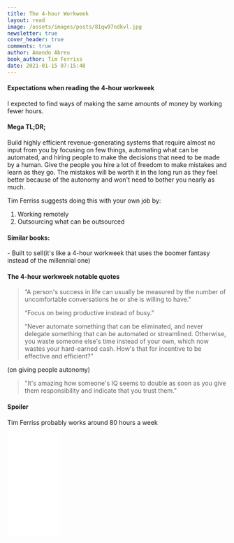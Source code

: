 ```yaml
---
title: The 4-hour Workweek
layout: read
image: /assets/images/posts/81qw97ndkvl.jpg
newsletter: true
cover_header: true
comments: true
author: Amando Abreu
book_author: Tim Ferriss
date: 2021-01-15 07:15:48
---
```

#### Expectations when reading the 4-hour workweek

I expected to find ways of making the same amounts of money by working fewer hours.

#### Mega TL;DR;

Build highly efficient revenue-generating systems that require almost no input from you by focusing on few things, automating what can be automated, and hiring people to make the decisions that need to be made by a human. Give the people you hire a lot of freedom to make mistakes and learn as they go. The mistakes will be worth it in the long run as they feel better because of the autonomy and won't need to bother you nearly as much.

Tim Ferriss suggests doing this with your own job by:

1. Working remotely
2. Outsourcing what can be outsourced

#### Similar books:

\- Built to sell(it's like a 4-hour workweek that uses the boomer fantasy instead of the millennial one)

#### The 4-hour workweek notable quotes

> “A person's success in life can usually be measured by the number of uncomfortable conversations he or she is willing to have."
>
> “Focus on being productive instead of busy."
>
> “Never automate something that can be eliminated, and never delegate something that can be automated or streamlined. Otherwise, you waste someone else's time instead of your own, which now wastes your hard-earned cash. How's that for incentive to be effective and efficient?"

(on giving people autonomy)

> "It's amazing how someone's IQ seems to double as soon as you give them responsibility and indicate that you trust them."

#### Spoiler

Tim Ferriss probably works around 80 hours a week



<iframe style="width:120px;height:240px;" marginwidth="0" marginheight="0" scrolling="no" frameborder="0" src="//ws-na.amazon-adsystem.com/widgets/q?ServiceVersion=20070822&OneJS=1&Operation=GetAdHtml&MarketPlace=US&source=ac&ref=qf_sp_asin_til&ad_type=product_link&tracking_id=aabreu0c-20&marketplace=amazon&amp;region=US&placement=0307465357&asins=0307465357&linkId=50ce295184b7b091cd8ab04e119df61a&show_border=false&link_opens_in_new_window=false&price_color=333333&title_color=0066c0&bg_color=ffffff">
    </iframe>